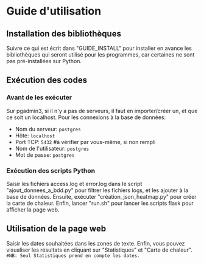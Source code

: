 # Guide d'utilisation

## Installation des bibliothèques

Suivre ce qui est écrit dans "GUIDE_INSTALL" pour installer en avance les bibliothèques qui seront utilisé pour les programmes, car certaines ne sont pas pré-installées sur Python.

## Exécution des codes

### Avant de les exécuter

Sur pgadmin3, si il n'y a pas de serveurs, il faut en importer/créer un, et que ce soit un localhost.
Pour les connexions à la base de données:
- Nom du serveur: ```postgres```
- Hôte: ```localhost```
- Port TCP: ```5432``` #à vérifier par vous-même, si non rempli
- Nom de l'utilisateur: ```postgres```
- Mot de passe: ```postgres```

### Exécution des scripts Python

Saisir les fichiers access.log et error.log dans le script "ajout_donnees_a_bdd.py" pour filtrer les fichiers logs, et les ajouter à la base de données.
Ensuite, exécuter "création_json_heatmap.py" pour créer la carte de chaleur.
Enfin, lancer "run.sh" pour lancer les scripts flask pour afficher la page web.

## Utilisation de la page web

Saisir les dates souhaitées dans les zones de texte.
Enfin, vous pouvez visualiser les résultats en cliquant sur "Statistiques" et "Carte de chaleur".
```#NB: Seul Statistiques prend en compte les dates.```
